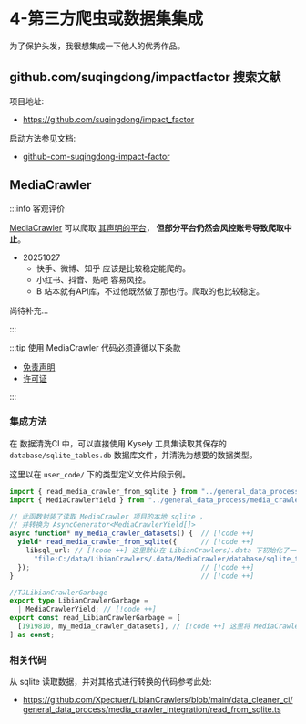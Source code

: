 # 4-第三方爬虫或数据集集成

为了保护头发，我很想集成一下他人的优秀作品。

## github.com/suqingdong/impactfactor 搜索文献

项目地址:

* https://github.com/suqingdong/impact_factor

启动方法参见文档:

* [github-com-suqingdong-impact-factor](start-crawl.md#github-com-suqingdong-impact-factor)

## MediaCrawler

:::info 客观评价

[MediaCrawler](https://github.com/NanmiCoder/MediaCrawler)
可以爬取 [其声明的平台](https://github.com/NanmiCoder/MediaCrawler?tab=readme-ov-file#-%E5%8A%9F%E8%83%BD%E7%89%B9%E6%80%A7)，
**但部分平台仍然会风控账号导致爬取中止**。

* 20251027
    * 快手、微博、知乎 应该是比较稳定能爬的。
    * 小红书、抖音、贴吧 容易风控。
    * B 站本就有API库，不过他既然做了那也行。爬取的也比较稳定。

尚待补充...

:::

:::tip 使用 MediaCrawler 代码必须遵循以下条款

* [免责声明](https://github.com/NanmiCoder/MediaCrawler?tab=readme-ov-file#disclaimer)
* [许可证](https://github.com/NanmiCoder/MediaCrawler?tab=License-1-ov-file#readme)

:::

### 集成方法

在 数据清洗CI 中，可以直接使用 Kysely 工具集读取其保存的 `database/sqlite_tables.db` 数据库文件，并清洗为想要的数据类型。

这里以在 `user_code/` 下的类型定义文件片段示例。

```typescript [user_code/LibianCrawlerGarbage.ts]
import { read_media_crawler_from_sqlite } from "../general_data_process/media_crawler_integration/read_from_sqlite.ts"; // [!code ++]
import { MediaCrawlerYield } from "../general_data_process/media_crawler_integration/util.ts"; // [!code ++]

// 此函数封装了读取 MediaCrawler 项目的本地 sqlite ， 
// 并转换为 AsyncGenerator<MediaCrawlerYield[]>
async function* my_media_crawler_datasets() {  // [!code ++]
  yield* read_media_crawler_from_sqlite({      // [!code ++]
    libsql_url: // [!code ++] 这里默认在 LibianCrawlers/.data 下初始化了一个 MediaCrawler 项目仓库。 
      "file:C:/data/LibianCrawlers/.data/MediaCrawler/database/sqlite_tables.db", // [!code ++]
  });                                          // [!code ++] 
}                                              // [!code ++]

//TJLibianCrawlerGarbage
export type LibianCrawlerGarbage =
  | MediaCrawlerYield; // [!code ++]
export const read_LibianCrawlerGarbage = [
  [1919810, my_media_crawler_datasets], // [!code ++] 这里将 MediaCrawler 的数据集生成器并入总数据集。 
] as const;
```

### 相关代码

从 sqlite 读取数据，并对其格式进行转换的代码参考此处:

* https://github.com/Xpectuer/LibianCrawlers/blob/main/data_cleaner_ci/general_data_process/media_crawler_integration/read_from_sqlite.ts


